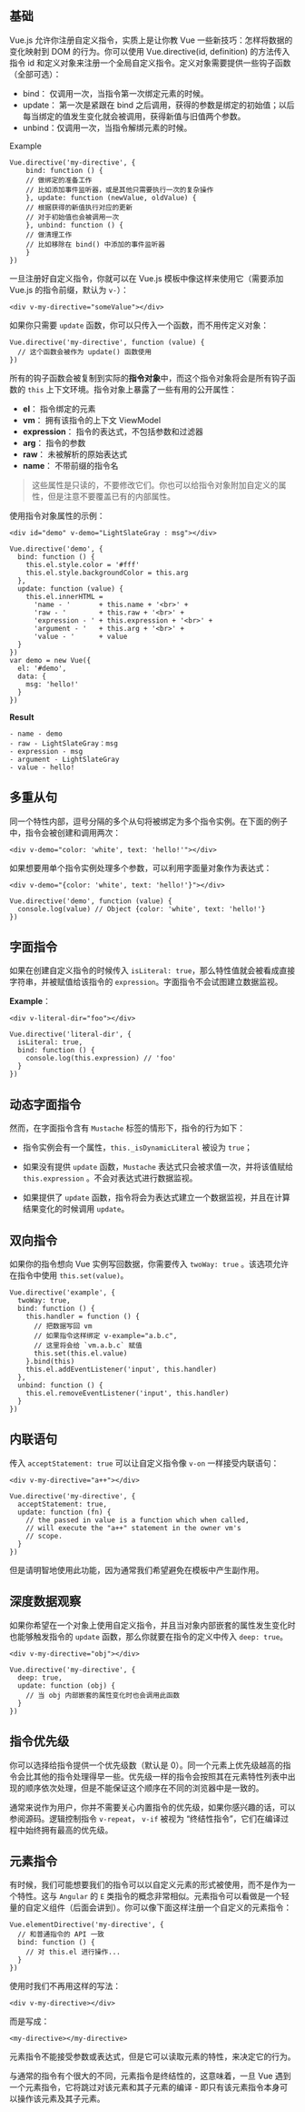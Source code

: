 ## 基础

Vue.js 允许你注册自定义指令，实质上是让你教 Vue 一些新技巧：怎样将数据的变化映射到 DOM 的行为。你可以使用 Vue.directive(id, definition) 的方法传入指令 id 和定义对象来注册一个全局自定义指令。定义对象需要提供一些钩子函数（全部可选）：

- bind： 仅调用一次，当指令第一次绑定元素的时候。
- update： 第一次是紧跟在 bind 之后调用，获得的参数是绑定的初始值；以后每当绑定的值发生变化就会被调用，获得新值与旧值两个参数。
- unbind：仅调用一次，当指令解绑元素的时候。

Example

~~~
Vue.directive('my-directive', { 
    bind: function () { 
    // 做绑定的准备工作 
    // 比如添加事件监听器，或是其他只需要执行一次的复杂操作 
    }, update: function (newValue, oldValue) { 
    // 根据获得的新值执行对应的更新 
    // 对于初始值也会被调用一次 
    }, unbind: function () { 
    // 做清理工作 
    // 比如移除在 bind() 中添加的事件监听器 
    } 
})
~~~

一旦注册好自定义指令，你就可以在 Vue.js 模板中像这样来使用它（需要添加 Vue.js 的指令前缀，默认为 `v-`）：

~~~
<div v-my-directive="someValue"></div>
~~~

如果你只需要 `update` 函数，你可以只传入一个函数，而不用传定义对象：

~~~
Vue.directive('my-directive', function (value) {
  // 这个函数会被作为 update() 函数使用
})
~~~

所有的钩子函数会被复制到实际的**指令对象**中，而这个指令对象将会是所有钩子函数的 `this` 上下文环境。指令对象上暴露了一些有用的公开属性：

- **el**： 指令绑定的元素
- **vm**： 拥有该指令的上下文 ViewModel
- **expression**： 指令的表达式，不包括参数和过滤器
- **arg**： 指令的参数
- **raw**： 未被解析的原始表达式
- **name**： 不带前缀的指令名

> 这些属性是只读的，不要修改它们。你也可以给指令对象附加自定义的属性，但是注意不要覆盖已有的内部属性。

使用指令对象属性的示例：

~~~
<div id="demo" v-demo="LightSlateGray : msg"></div>

Vue.directive('demo', {
  bind: function () {
    this.el.style.color = '#fff'
    this.el.style.backgroundColor = this.arg
  },
  update: function (value) {
    this.el.innerHTML =
      'name - '       + this.name + '<br>' +
      'raw - '        + this.raw + '<br>' +
      'expression - ' + this.expression + '<br>' +
      'argument - '   + this.arg + '<br>' +
      'value - '      + value
  }
})
var demo = new Vue({
  el: '#demo',
  data: {
    msg: 'hello!'
  }
})
~~~

**Result**

~~~
- name - demo
- raw - LightSlateGray：msg
- expression - msg
- argument - LightSlateGray
- value - hello!
~~~

## 多重从句

同一个特性内部，逗号分隔的多个从句将被绑定为多个指令实例。在下面的例子中，指令会被创建和调用两次：

~~~
<div v-demo="color: 'white', text: 'hello!'"></div>
~~~

如果想要用单个指令实例处理多个参数，可以利用字面量对象作为表达式：

~~~
<div v-demo="{color: 'white', text: 'hello!'}"></div>

Vue.directive('demo', function (value) {
  console.log(value) // Object {color: 'white', text: 'hello!'}
})
~~~

## 字面指令

如果在创建自定义指令的时候传入 `isLiteral: true`，那么特性值就会被看成直接字符串，并被赋值给该指令的 `expression`。字面指令不会试图建立数据监视。

**Example**：

~~~
<div v-literal-dir="foo"></div>

Vue.directive('literal-dir', {
  isLiteral: true,
  bind: function () {
    console.log(this.expression) // 'foo'
  }
})
~~~

## 动态字面指令

然而，在字面指令含有 `Mustache` 标签的情形下，指令的行为如下：

- 指令实例会有一个属性，`this._isDynamicLiteral` 被设为 `true`；

- 如果没有提供 `update` 函数，`Mustache` 表达式只会被求值一次，并将该值赋给 `this.expression` 。不会对表达式进行数据监视。

- 如果提供了 `update` 函数，指令将会为表达式建立一个数据监视，并且在计算结果变化的时候调用 `update`。

## 双向指令

如果你的指令想向 Vue 实例写回数据，你需要传入 `twoWay: true` 。该选项允许在指令中使用 `this.set(value)`。

~~~
Vue.directive('example', {
  twoWay: true,
  bind: function () {
    this.handler = function () {
      // 把数据写回 vm
      // 如果指令这样绑定 v-example="a.b.c",
      // 这里将会给 `vm.a.b.c` 赋值
      this.set(this.el.value)
    }.bind(this)
    this.el.addEventListener('input', this.handler)
  },
  unbind: function () {
    this.el.removeEventListener('input', this.handler)
  }
})
~~~

## 内联语句

传入 `acceptStatement: true` 可以让自定义指令像 `v-on` 一样接受内联语句：

~~~
<div v-my-directive="a++"></div>

Vue.directive('my-directive', {
  acceptStatement: true,
  update: function (fn) {
    // the passed in value is a function which when called,
    // will execute the "a++" statement in the owner vm's
    // scope.
  }
})
~~~

但是请明智地使用此功能，因为通常我们希望避免在模板中产生副作用。

## 深度数据观察

如果你希望在一个对象上使用自定义指令，并且当对象内部嵌套的属性发生变化时也能够触发指令的 `update` 函数，那么你就要在指令的定义中传入 `deep: true`。

~~~
<div v-my-directive="obj"></div>

Vue.directive('my-directive', {
  deep: true,
  update: function (obj) {
    // 当 obj 内部嵌套的属性变化时也会调用此函数
  }
})
~~~

## 指令优先级

你可以选择给指令提供一个优先级数（默认是 0）。同一个元素上优先级越高的指令会比其他的指令处理得早一些。优先级一样的指令会按照其在元素特性列表中出现的顺序依次处理，但是不能保证这个顺序在不同的浏览器中是一致的。

通常来说作为用户，你并不需要关心内置指令的优先级，如果你感兴趣的话，可以参阅源码。逻辑控制指令 `v-repeat`， `v-if` 被视为 “终结性指令”，它们在编译过程中始终拥有最高的优先级。

## 元素指令

有时候，我们可能想要我们的指令可以以自定义元素的形式被使用，而不是作为一个特性。这与 `Angular` 的 `E` 类指令的概念非常相似。元素指令可以看做是一个轻量的自定义组件（后面会讲到）。你可以像下面这样注册一个自定义的元素指令：

~~~
Vue.elementDirective('my-directive', {
  // 和普通指令的 API 一致
  bind: function () {
    // 对 this.el 进行操作...
  }
})
~~~

使用时我们不再用这样的写法：

~~~
<div v-my-directive></div>
~~~

而是写成：

~~~
<my-directive></my-directive>
~~~

元素指令不能接受参数或表达式，但是它可以读取元素的特性，来决定它的行为。

与通常的指令有个很大的不同，元素指令是终结性的，这意味着，一旦 Vue 遇到一个元素指令，它将跳过对该元素和其子元素的编译 - 即只有该元素指令本身可以操作该元素及其子元素。

